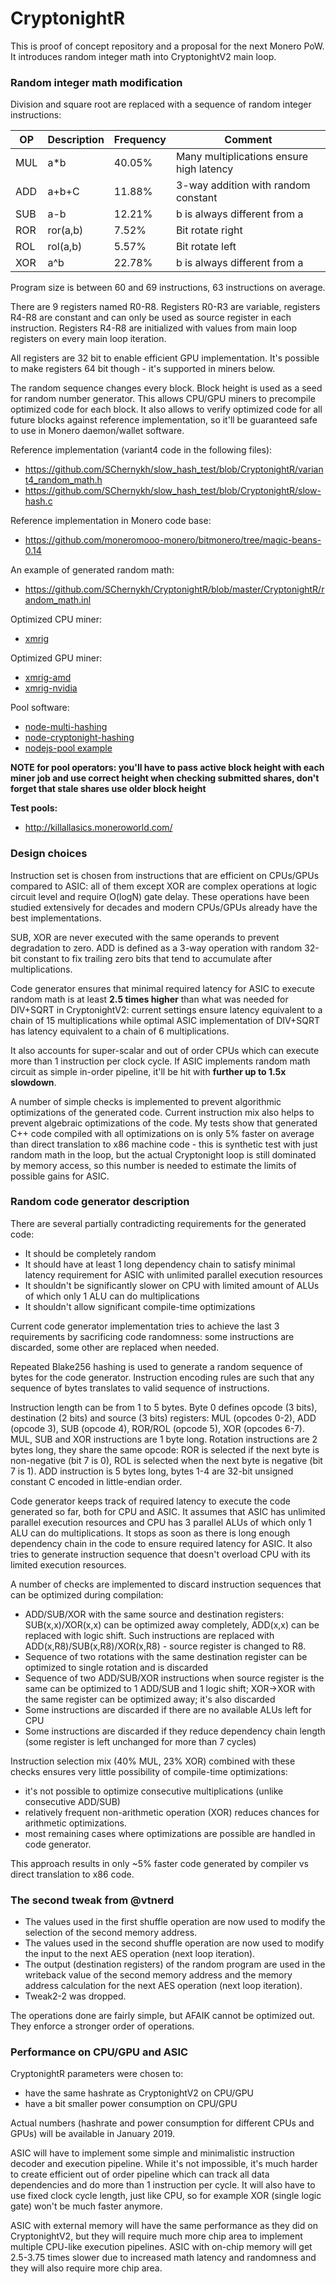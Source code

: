 # CryptonightR 

This is proof of concept repository and a proposal for the next Monero PoW. It introduces random integer math into CryptonightV2 main loop.

### Random integer math modification

Division and square root are replaced with a sequence of random integer instructions:

OP|Description|Frequency|Comment
--|-----------|---------|-------
MUL|a\*b|40.05%|Many multiplications ensure high latency
ADD|a+b+C|11.88%|3-way addition with random constant
SUB|a-b|12.21%|b is always different from a
ROR|ror(a,b)|7.52%|Bit rotate right
ROL|rol(a,b)|5.57%|Bit rotate left
XOR|a^b|22.78%|b is always different from a

Program size is between 60 and 69 instructions, 63 instructions on average.

There are 9 registers named R0-R8. Registers R0-R3 are variable, registers R4-R8 are constant and can only be used as source register in each instruction. Registers R4-R8 are initialized with values from main loop registers on every main loop iteration.

All registers are 32 bit to enable efficient GPU implementation. It's possible to make registers 64 bit though - it's supported in miners below.

The random sequence changes every block. Block height is used as a seed for random number generator. This allows CPU/GPU miners to precompile optimized code for each block. It also allows to verify optimized code for all future blocks against reference implementation, so it'll be guaranteed safe to use in Monero daemon/wallet software.

Reference implementation (variant4 code in the following files):
- https://github.com/SChernykh/slow_hash_test/blob/CryptonightR/variant4_random_math.h
- https://github.com/SChernykh/slow_hash_test/blob/CryptonightR/slow-hash.c

Reference implementation in Monero code base:
- https://github.com/moneromooo-monero/bitmonero/tree/magic-beans-0.14

An example of generated random math:
- https://github.com/SChernykh/CryptonightR/blob/master/CryptonightR/random_math.inl

Optimized CPU miner:
- [xmrig](https://github.com/SChernykh/xmrig/tree/CryptonightR)

Optimized GPU miner:
- [xmrig-amd](https://github.com/SChernykh/xmrig-amd/tree/CryptonightR)
- [xmrig-nvidia](https://github.com/SChernykh/xmrig-nvidia/tree/CryptonightR)

Pool software:
- [node-multi-hashing](https://github.com/zone117x/node-multi-hashing)
- [node-cryptonight-hashing](https://github.com/MoneroOcean/node-cryptonight-hashing)
- [nodejs-pool example](https://github.com/wowario/nodejs-pool)

**NOTE for pool operators: you'll have to pass active block height with each miner job and use correct height when checking submitted shares, don't forget that stale shares use older block height**

**Test pools:**
- http://killallasics.moneroworld.com/

### Design choices

Instruction set is chosen from instructions that are efficient on CPUs/GPUs compared to ASIC: all of them except XOR are complex operations at logic circuit level and require O(logN) gate delay. These operations have been studied extensively for decades and modern CPUs/GPUs already have the best implementations.

SUB, XOR are never executed with the same operands to prevent degradation to zero. ADD is defined as a 3-way operation with random 32-bit constant to fix trailing zero bits that tend to accumulate after multiplications.

Code generator ensures that minimal required latency for ASIC to execute random math is at least **2.5 times higher** than what was needed for DIV+SQRT in CryptonightV2: current settings ensure latency equivalent to a chain of 15 multiplications while optimal ASIC implementation of DIV+SQRT has latency equivalent to a chain of 6 multiplications.

It also accounts for super-scalar and out of order CPUs which can execute more than 1 instruction per clock cycle. If ASIC implements random math circuit as simple in-order pipeline, it'll be hit with **further up to 1.5x slowdown**.

A number of simple checks is implemented to prevent algorithmic optimizations of the generated code. Current instruction mix also helps to prevent algebraic optimizations of the code. My tests show that generated C++ code compiled with all optimizations on is only 5% faster on average than direct translation to x86 machine code - this is synthetic test with just random math in the loop, but the actual Cryptonight loop is still dominated by memory access, so this number is needed to estimate the limits of possible gains for ASIC.

### Random code generator description

There are several partially contradicting requirements for the generated code:
- It should be completely random
- It should have at least 1 long dependency chain to satisfy minimal latency requirement for ASIC with unlimited parallel execution resources
- It shouldn't be significantly slower on CPU with limited amount of ALUs of which only 1 ALU can do multiplications
- It shouldn't allow significant compile-time optimizations

Current code generator implementation tries to achieve the last 3 requirements by sacrificing code randomness: some instructions are discarded, some other are replaced when needed.

Repeated Blake256 hashing is used to generate a random sequence of bytes for the code generator. Instruction encoding rules are such that any sequence of bytes translates to valid sequence of instructions.

Instruction length can be from 1 to 5 bytes. Byte 0 defines opcode (3 bits), destination (2 bits) and source (3 bits) registers: MUL (opcodes 0-2), ADD (opcode 3), SUB (opcode 4), ROR/ROL (opcode 5), XOR (opcodes 6-7). MUL, SUB and XOR instructions are 1 byte long. Rotation instructions are 2 bytes long, they share the same opcode: ROR is selected if the next byte is non-negative (bit 7 is 0), ROL is selected when the next byte is negative (bit 7 is 1). ADD instruction is 5 bytes long, bytes 1-4 are 32-bit unsigned constant C encoded in little-endian order.

Code generator keeps track of required latency to execute the code generated so far, both for CPU and ASIC. It assumes that ASIC has unlimited parallel execution resources and CPU has 3 parallel ALUs of which only 1 ALU can do multiplications. It stops as soon as there is long enough dependency chain in the code to ensure required latency for ASIC. It also tries to generate instruction sequence that doesn't overload CPU with its limited execution resources.

A number of checks are implemented to discard instruction sequences that can be optimized during compilation:
- ADD/SUB/XOR with the same source and destination registers: SUB(x,x)/XOR(x,x) can be optimized away completely, ADD(x,x) can be replaced with logic shift. Such instructions are replaced with ADD(x,R8)/SUB(x,R8)/XOR(x,R8) - source register is changed to R8.
- Sequence of two rotations with the same destination register can be optimized to single rotation and is discarded
- Sequence of two ADD/SUB/XOR instructions when source register is the same can be optimized to 1 ADD/SUB and 1 logic shift; XOR->XOR with the same register can be optimized away; it's also discarded
- Some instructions are discarded if there are no available ALUs left for CPU
- Some instructions are discarded if they reduce dependency chain length (some register is left unchanged for more than 7 cycles)

Instruction selection mix (40% MUL, 23% XOR) combined with these checks ensures very little possibility of compile-time optimizations:
- it's not possible to optimize consecutive multiplications (unlike consecutive ADD/SUB)
- relatively frequent non-arithmetic operation (XOR) reduces chances for arithmetic optimizations.
- most remaining cases where optimizations are possible are handled in code generator.

This approach results in only ~5% faster code generated by compiler vs direct translation to x86 code.

### The second tweak from @vtnerd

* The values used in the first shuffle operation are now used to modify the selection of the second memory address.
* The values used in the second shuffle operation are now used to modify the input to the next AES operation (next loop iteration).
* The output (destination registers) of the random program are used in the writeback value of the second memory address and the memory address calculation for the next AES operation (next loop iteration).
* Tweak2-2 was dropped.
 
The operations done are fairly simple, but AFAIK cannot be optimized out. They enforce a stronger order of operations.


### Performance on CPU/GPU and ASIC

CryptonightR parameters were chosen to:
- have the same hashrate as CryptonightV2 on CPU/GPU
- have a bit smaller power consumption on CPU/GPU

Actual numbers (hashrate and power consumption for different CPUs and GPUs) will be available in January 2019.

ASIC will have to implement some simple and minimalistic instruction decoder and execution pipeline. While it's not impossible, it's much harder to create efficient out of order pipeline which can track all data dependencies and do more than 1 instruction per cycle. It will also have to use fixed clock cycle length, just like CPU, so for example XOR (single logic gate) won't be much faster anymore.

ASIC with external memory will have the same performance as they did on CryptonightV2, but they will require much more chip area to implement multiple CPU-like execution pipelines.
ASIC with on-chip memory will get 2.5-3.75 times slower due to increased math latency and randomness and they will also require more chip area.

